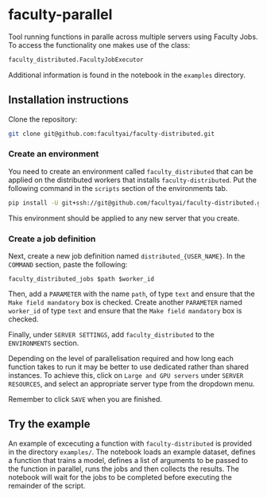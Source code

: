# faculty-parallel

Tool running functions in paralle across multiple servers using Faculty Jobs. To access the functionality one makes use of the class:

```python
faculty_distributed.FacultyJobExecutor
```
Additional information is found in the notebook in the `examples` directory.

## Installation instructions

Clone the repository:

```bash
git clone git@github.com:facultyai/faculty-distributed.git
```

### Create an environment

You need to create an environment called `faculty_distributed` that can be applied on the distributed workers that installs `faculty-distributed`. Put the following command in the `scripts` section of the environments tab.

```bash
pip install -U git+ssh://git@github.com/facultyai/faculty-distributed.git
```

This environment should be applied to any new server that you create.

### Create a job definition

Next, create a new job definition named `distributed_{USER_NAME}`. In the `COMMAND` section, paste the following:

`faculty_distributed_jobs $path $worker_id`

Then, add a `PARAMETER` with the name `path`, of type `text` and ensure that the `Make field mandatory` box is checked. Create another `PARAMETER` named `worker_id` of type `text` and ensure that the `Make field mandatory` box is checked.

Finally, under `SERVER SETTINGS`, add `faculty_distributed` to the `ENVIRONMENTS` section.

Depending on the level of parallelisation required and how long each function takes to run it may be better to use dedicated rather than shared instances. To achieve this, click on `Large and GPU servers` under `SERVER RESOURCES`, and select an appropriate server type from the dropdown menu.

Remember to click `SAVE` when you are finished.

## Try the example
An example of excecuting a function with `faculty-distributed` is provided in the directory `examples/`. The notebook loads an example dataset, defines a function that trains a model, defines a list of arguments to be passed to the function in parallel, runs the jobs and then collects the results. The notebook will wait for the jobs to be completed before executing the remainder of the script.